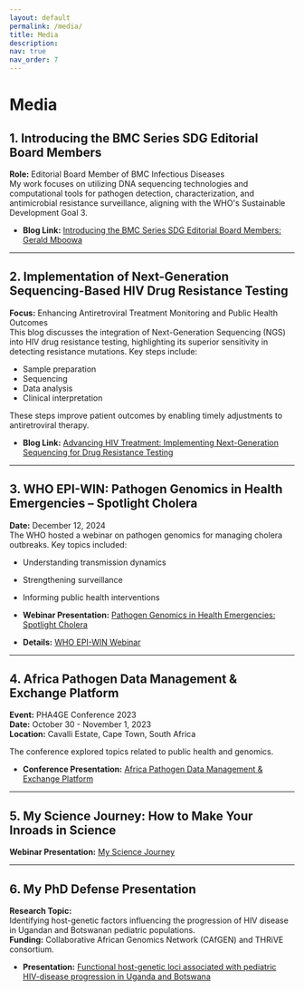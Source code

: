```yaml
---
layout: default
permalink: /media/
title: Media
description:
nav: true
nav_order: 7
---
```


# Media

## 1. **Introducing the BMC Series SDG Editorial Board Members**

**Role:** Editorial Board Member of BMC Infectious Diseases  
My work focuses on utilizing DNA sequencing technologies and computational tools for pathogen detection, characterization, and antimicrobial resistance surveillance, aligning with the WHO's Sustainable Development Goal 3.

- **Blog Link:** [Introducing the BMC Series SDG Editorial Board Members: Gerald Mboowa](https://blogs.biomedcentral.com/bmcseriesblog/2022/01/14/introducing-the-bmc-series-sdg-editorial-board-members-gerald-mboowa/)

---

## 2. **Implementation of Next-Generation Sequencing-Based HIV Drug Resistance Testing**

**Focus:** Enhancing Antiretroviral Treatment Monitoring and Public Health Outcomes  
This blog discusses the integration of Next-Generation Sequencing (NGS) into HIV drug resistance testing, highlighting its superior sensitivity in detecting resistance mutations. Key steps include:
- Sample preparation
- Sequencing
- Data analysis
- Clinical interpretation

These steps improve patient outcomes by enabling timely adjustments to antiretroviral therapy.

- **Blog Link:** [Advancing HIV Treatment: Implementing Next-Generation Sequencing for Drug Resistance Testing](https://microbiologysociety.org/blog/implementation-of-next-generation-sequencing-based-hiv-drug-resistance-testing-enhancing-antiretroviral-treatment-monitoring-and-public-health-outcomes.html)

---

## 3. **WHO EPI-WIN: Pathogen Genomics in Health Emergencies – Spotlight Cholera**

**Date:** December 12, 2024  
The WHO hosted a webinar on pathogen genomics for managing cholera outbreaks. Key topics included:
- Understanding transmission dynamics
- Strengthening surveillance
- Informing public health interventions  

- **Webinar Presentation:** [Pathogen Genomics in Health Emergencies: Spotlight Cholera](https://www.youtube.com/watch?v=7ZJbfTpNkfc)  
- **Details:** <a href='https://www.who.int/news-room/events/detail/2024/12/12/default-calendar/who-epi-win-webinar-pathogen-genomics-in-health-emergencies-spotlight-cholera'>WHO EPI-WIN Webinar</a>

---

## 4. **Africa Pathogen Data Management & Exchange Platform**

**Event:** PHA4GE Conference 2023  
**Date:** October 30 - November 1, 2023  
**Location:** Cavalli Estate, Cape Town, South Africa  

The conference explored topics related to public health and genomics.  
- **Conference Presentation:** [Africa Pathogen Data Management & Exchange Platform](https://www.youtube.com/watch?v=YpQFh_ZtA4E&t=2s)

---

## 5. **My Science Journey: How to Make Your Inroads in Science**

**Webinar Presentation:** [My Science Journey](https://www.youtube.com/watch?v=lUumnB5JS60)

---

## 6. **My PhD Defense Presentation**

**Research Topic:**  
Identifying host-genetic factors influencing the progression of HIV disease in Ugandan and Botswanan pediatric populations.  
**Funding:** Collaborative African Genomics Network (CAfGEN) and THRiVE consortium.  

- **Presentation:** [Functional host-genetic loci associated with pediatric HIV-disease progression in Uganda and Botswana](https://www.youtube.com/watch?v=nAXN6JNu8Ng)
